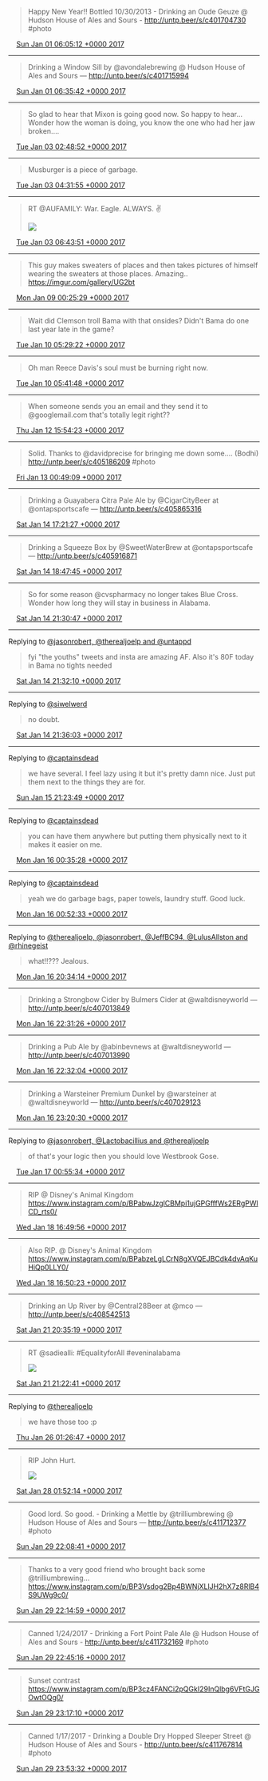 > Happy New Year!! Bottled 10/30/2013 - Drinking an Oude Geuze @ Hudson House of Ales and Sours - http://untp.beer/s/c401704730 #photo

<img src="media/tweet.ico" width="12" /> [Sun Jan 01 06:05:12 +0000 2017](https://twitter.com/nhudson/status/815438706383421440)

----

> Drinking a Window Sill by @avondalebrewing @ Hudson House of Ales and Sours — http://untp.beer/s/c401715994

<img src="media/tweet.ico" width="12" /> [Sun Jan 01 06:35:42 +0000 2017](https://twitter.com/nhudson/status/815446382295351296)

----

> So glad to hear that Mixon is going good now. So happy to hear... Wonder how the woman is doing, you know the one who had her jaw broken....

<img src="media/tweet.ico" width="12" /> [Tue Jan 03 02:48:52 +0000 2017](https://twitter.com/nhudson/status/816114072257228800)

----

> Musburger is a piece of garbage.

<img src="media/tweet.ico" width="12" /> [Tue Jan 03 04:31:55 +0000 2017](https://twitter.com/nhudson/status/816140006054043649)

----

> RT @AUFAMILY: War. Eagle. ALWAYS. ✌️ 
> 
> ![](media/816173209993232385-C1OgLEiXAAAZCKW.jpg)

<img src="media/tweet.ico" width="12" /> [Tue Jan 03 06:43:51 +0000 2017](https://twitter.com/nhudson/status/816173209993232385)

----

> This guy makes sweaters of places and then takes pictures of himself wearing the sweaters at those places. Amazing.. https://imgur.com/gallery/UG2bt

<img src="media/tweet.ico" width="12" /> [Mon Jan 09 00:25:29 +0000 2017](https://twitter.com/nhudson/status/818252316872765441)

----

> Wait did Clemson troll Bama with that onsides?  Didn't Bama do one last year late in the game?

<img src="media/tweet.ico" width="12" /> [Tue Jan 10 05:29:22 +0000 2017](https://twitter.com/nhudson/status/818691180670107651)

----

> Oh man Reece Davis's soul must be burning right now.

<img src="media/tweet.ico" width="12" /> [Tue Jan 10 05:41:48 +0000 2017](https://twitter.com/nhudson/status/818694307494432770)

----

> When someone sends you an email and they send it to @googlemail.com that's totally legit right??

<img src="media/tweet.ico" width="12" /> [Thu Jan 12 15:54:23 +0000 2017](https://twitter.com/nhudson/status/819573247339622400)

----

> Solid. Thanks to @davidprecise for bringing me down some.... (Bodhi) http://untp.beer/s/c405186209 #photo

<img src="media/tweet.ico" width="12" /> [Fri Jan 13 00:49:09 +0000 2017](https://twitter.com/nhudson/status/819707824209018881)

----

> Drinking a Guayabera Citra Pale Ale by @CigarCityBeer at @ontapsportscafe — http://untp.beer/s/c405865316

<img src="media/tweet.ico" width="12" /> [Sat Jan 14 17:21:27 +0000 2017](https://twitter.com/nhudson/status/820319935050240000)

----

> Drinking a Squeeze Box by @SweetWaterBrew at @ontapsportscafe — http://untp.beer/s/c405916871

<img src="media/tweet.ico" width="12" /> [Sat Jan 14 18:47:45 +0000 2017](https://twitter.com/nhudson/status/820341649993768962)

----

> So for some reason @cvspharmacy no longer takes Blue Cross.  Wonder how long they will stay in business in Alabama.

<img src="media/tweet.ico" width="12" /> [Sat Jan 14 21:30:47 +0000 2017](https://twitter.com/nhudson/status/820382681640931329)

----

Replying to [@jasonrobert, @therealjoelp and @untappd](https://twitter.com/jasonrobert/status/820320565697384449)

> fyi "the youths" tweets and insta are amazing AF. Also it's 80F today in Bama no tights needed

<img src="media/tweet.ico" width="12" /> [Sat Jan 14 21:32:10 +0000 2017](https://twitter.com/nhudson/status/820383028207878144)

----

Replying to [@siwelwerd](https://twitter.com/siwelwerd/status/820383418982821888)

> no doubt.

<img src="media/tweet.ico" width="12" /> [Sat Jan 14 21:36:03 +0000 2017](https://twitter.com/nhudson/status/820384004818014208)

----

Replying to [@captainsdead](https://twitter.com/captainsdead/status/820742708486668288)

> we have several. I feel lazy using it but it's pretty damn nice. Just put them next to the things they are for.

<img src="media/tweet.ico" width="12" /> [Sun Jan 15 21:23:49 +0000 2017](https://twitter.com/nhudson/status/820743314815283201)

----

Replying to [@captainsdead](https://twitter.com/captainsdead/status/820743562010783744)

> you can have them anywhere but putting them physically next to it makes it easier on me.

<img src="media/tweet.ico" width="12" /> [Mon Jan 16 00:35:28 +0000 2017](https://twitter.com/nhudson/status/820791545456721920)

----

Replying to [@captainsdead](https://twitter.com/captainsdead/status/820792227484012549)

> yeah we do garbage bags, paper towels, laundry stuff. Good luck.

<img src="media/tweet.ico" width="12" /> [Mon Jan 16 00:52:33 +0000 2017](https://twitter.com/nhudson/status/820795844890914817)

----

Replying to [@therealjoelp, @jasonrobert, @JeffBC94, @LulusAllston and @rhinegeist](https://twitter.com/therealjoelp/status/821092087848402945)

> what!!??? Jealous.

<img src="media/tweet.ico" width="12" /> [Mon Jan 16 20:34:14 +0000 2017](https://twitter.com/nhudson/status/821093222579576838)

----

> Drinking a Strongbow Cider by Bulmers Cider at @waltdisneyworld — http://untp.beer/s/c407013849

<img src="media/tweet.ico" width="12" /> [Mon Jan 16 22:31:26 +0000 2017](https://twitter.com/nhudson/status/821122716715651076)

----

> Drinking a Pub Ale by @abinbevnews at @waltdisneyworld — http://untp.beer/s/c407013990

<img src="media/tweet.ico" width="12" /> [Mon Jan 16 22:32:04 +0000 2017](https://twitter.com/nhudson/status/821122877693034497)

----

> Drinking a Warsteiner Premium Dunkel by @warsteiner at @waltdisneyworld — http://untp.beer/s/c407029123

<img src="media/tweet.ico" width="12" /> [Mon Jan 16 23:20:30 +0000 2017](https://twitter.com/nhudson/status/821135068278165505)

----

Replying to [@jasonrobert, @Lactobacillius and @therealjoelp](https://twitter.com/jasonrobert/status/821101190113017856)

> of that's your logic then you should love Westbrook Gose.

<img src="media/tweet.ico" width="12" /> [Tue Jan 17 00:55:34 +0000 2017](https://twitter.com/nhudson/status/821158990528843777)

----

> RIP @ Disney's Animal Kingdom https://www.instagram.com/p/BPabwJzglCBMpi1ujGPGfffWs2ERgPWlCD_rts0/

<img src="media/tweet.ico" width="12" /> [Wed Jan 18 16:49:56 +0000 2017](https://twitter.com/nhudson/status/821761551392763904)

----

> Also RIP. @ Disney's Animal Kingdom https://www.instagram.com/p/BPabzeLgLCrN8gXVQEJBCdk4dvAqKuHiQp0LLY0/

<img src="media/tweet.ico" width="12" /> [Wed Jan 18 16:50:23 +0000 2017](https://twitter.com/nhudson/status/821761665284841472)

----

> Drinking an Up River by @Central28Beer at @mco — http://untp.beer/s/c408542513

<img src="media/tweet.ico" width="12" /> [Sat Jan 21 20:35:19 +0000 2017](https://twitter.com/nhudson/status/822905434151485440)

----

> RT @sadiealli: #EqualityforAll #eveninalabama 
> 
> ![](media/822917355437170690-C2uWNPcW8AATvzv.jpg)

<img src="media/tweet.ico" width="12" /> [Sat Jan 21 21:22:41 +0000 2017](https://twitter.com/nhudson/status/822917355437170690)

----

Replying to [@therealjoelp](https://twitter.com/therealjoelp/status/824418376764260353)

> we have those too :p

<img src="media/tweet.ico" width="12" /> [Thu Jan 26 01:26:47 +0000 2017](https://twitter.com/nhudson/status/824428336277549059)

----

> RIP John Hurt. 
> 
> ![](media/825159519152041984-C3OONUdWAAAsV1P.jpg)

<img src="media/tweet.ico" width="12" /> [Sat Jan 28 01:52:14 +0000 2017](https://twitter.com/nhudson/status/825159519152041984)

----

> Good lord. So good. - Drinking a Mettle by @trilliumbrewing @ Hudson House of Ales and Sours  — http://untp.beer/s/c411712377 #photo

<img src="media/tweet.ico" width="12" /> [Sun Jan 29 22:08:41 +0000 2017](https://twitter.com/nhudson/status/825828037241483264)

----

> Thanks to a very good friend who brought back some @trilliumbrewing… https://www.instagram.com/p/BP3Vsdog2Bp4BWNjXLlJH2hX7z8RlB4S9UWg9c0/

<img src="media/tweet.ico" width="12" /> [Sun Jan 29 22:14:59 +0000 2017](https://twitter.com/nhudson/status/825829619316248577)

----

> Canned 1/24/2017 - Drinking a Fort Point Pale Ale @ Hudson House of Ales and Sours - http://untp.beer/s/c411732169 #photo

<img src="media/tweet.ico" width="12" /> [Sun Jan 29 22:45:16 +0000 2017](https://twitter.com/nhudson/status/825837243134787585)

----

> Sunset contrast https://www.instagram.com/p/BP3cz4FANCi2pQGkI29InQlbg6VFtGJGOwtOQg0/

<img src="media/tweet.ico" width="12" /> [Sun Jan 29 23:17:10 +0000 2017](https://twitter.com/nhudson/status/825845268348297217)

----

> Canned 1/17/2017 - Drinking a Double Dry Hopped Sleeper Street @ Hudson House of Ales and Sours - http://untp.beer/s/c411767814 #photo

<img src="media/tweet.ico" width="12" /> [Sun Jan 29 23:53:32 +0000 2017](https://twitter.com/nhudson/status/825854420550291456)